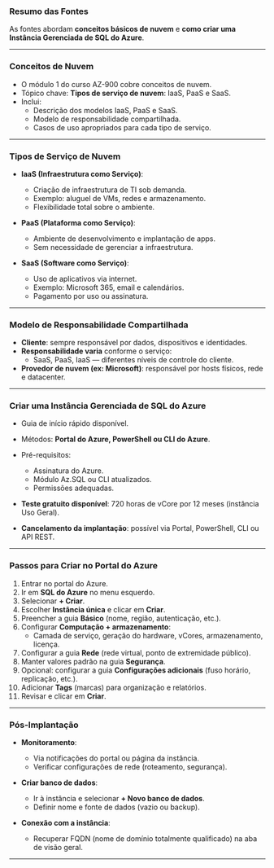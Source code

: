 ### Resumo das Fontes

As fontes abordam **conceitos básicos de nuvem** e **como criar uma Instância Gerenciada de SQL do Azure**.

---

### Conceitos de Nuvem

- O módulo 1 do curso AZ-900 cobre conceitos de nuvem.
- Tópico chave: **Tipos de serviço de nuvem**: IaaS, PaaS e SaaS.
- Inclui:
  - Descrição dos modelos IaaS, PaaS e SaaS.
  - Modelo de responsabilidade compartilhada.
  - Casos de uso apropriados para cada tipo de serviço.

---

### Tipos de Serviço de Nuvem

- **IaaS (Infraestrutura como Serviço)**:
  - Criação de infraestrutura de TI sob demanda.
  - Exemplo: aluguel de VMs, redes e armazenamento.
  - Flexibilidade total sobre o ambiente.

- **PaaS (Plataforma como Serviço)**:
  - Ambiente de desenvolvimento e implantação de apps.
  - Sem necessidade de gerenciar a infraestrutura.

- **SaaS (Software como Serviço)**:
  - Uso de aplicativos via internet.
  - Exemplo: Microsoft 365, email e calendários.
  - Pagamento por uso ou assinatura.

---

### Modelo de Responsabilidade Compartilhada

- **Cliente**: sempre responsável por dados, dispositivos e identidades.
- **Responsabilidade varia** conforme o serviço:
  - SaaS, PaaS, IaaS — diferentes níveis de controle do cliente.
- **Provedor de nuvem (ex: Microsoft)**: responsável por hosts físicos, rede e datacenter.

---

### Criar uma Instância Gerenciada de SQL do Azure

- Guia de início rápido disponível.
- Métodos: **Portal do Azure, PowerShell ou CLI do Azure**.
- Pré-requisitos:
  - Assinatura do Azure.
  - Módulo Az.SQL ou CLI atualizados.
  - Permissões adequadas.

- **Teste gratuito disponível**: 720 horas de vCore por 12 meses (instância Uso Geral).

- **Cancelamento da implantação**: possível via Portal, PowerShell, CLI ou API REST.

---

### Passos para Criar no Portal do Azure

1. Entrar no portal do Azure.
2. Ir em **SQL do Azure** no menu esquerdo.
3. Selecionar **+ Criar**.
4. Escolher **Instância única** e clicar em **Criar**.
5. Preencher a guia **Básico** (nome, região, autenticação, etc.).
6. Configurar **Computação + armazenamento**:
   - Camada de serviço, geração do hardware, vCores, armazenamento, licença.
7. Configurar a guia **Rede** (rede virtual, ponto de extremidade público).
8. Manter valores padrão na guia **Segurança**.
9. Opcional: configurar a guia **Configurações adicionais** (fuso horário, replicação, etc.).
10. Adicionar **Tags** (marcas) para organização e relatórios.
11. Revisar e clicar em **Criar**.

---

### Pós-Implantação

- **Monitoramento**:
  - Via notificações do portal ou página da instância.
  - Verificar configurações de rede (roteamento, segurança).

- **Criar banco de dados**:
  - Ir à instância e selecionar **+ Novo banco de dados**.
  - Definir nome e fonte de dados (vazio ou backup).

- **Conexão com a instância**:
  - Recuperar FQDN (nome de domínio totalmente qualificado) na aba de visão geral.

---
